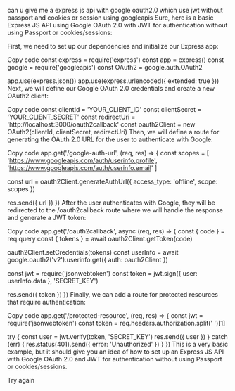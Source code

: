 can u give me a express js api with google oauth2.0 which use jwt  without passport  and cookies or session using googleapis
Sure, here is a basic Express JS API using Google OAuth 2.0 with JWT for authentication without using Passport or cookies/sessions:

First, we need to set up our dependencies and initialize our Express app:

Copy code
const express = require('express')
const app = express()
const google = require('googleapis')
const OAuth2 = google.auth.OAuth2

app.use(express.json())
app.use(express.urlencoded({ extended: true }))
Next, we will define our Google OAuth 2.0 credentials and create a new OAuth2 client:

Copy code
const clientId = 'YOUR_CLIENT_ID'
const clientSecret = 'YOUR_CLIENT_SECRET'
const redirectUri = 'http://localhost:3000/oauth2callback'
const oauth2Client = new OAuth2(clientId, clientSecret, redirectUri)
Then, we will define a route for generating the OAuth 2.0 URL for the user to authenticate with Google:

Copy code
app.get('/google-auth-url', (req, res) => {
  const scopes = [
    'https://www.googleapis.com/auth/userinfo.profile',
    'https://www.googleapis.com/auth/userinfo.email'
  ]

  const url = oauth2Client.generateAuthUrl({
    access_type: 'offline',
    scope: scopes
  })

  res.send({ url })
})
After the user authenticates with Google, they will be redirected to the /oauth2callback route where we will handle the response and generate a JWT token:

Copy code
app.get('/oauth2callback', async (req, res) => {
  const { code } = req.query
  const { tokens } = await oauth2Client.getToken(code)

  oauth2Client.setCredentials(tokens)
  const userInfo = await google.oauth2('v2').userinfo.get({ auth: oauth2Client })

  const jwt = require('jsonwebtoken')
  const token = jwt.sign({ user: userInfo.data }, 'SECRET_KEY')

  res.send({ token })
})
Finally, we can add a route for protected resources that require authentication:

Copy code
app.get('/protected-resource', (req, res) => {
  const jwt = require('jsonwebtoken')
  const token = req.headers.authorization.split(' ')[1]

  try {
    const user = jwt.verify(token, 'SECRET_KEY')
    res.send({ user })
  } catch (err) {
    res.status(401).send({ error: 'Unauthorized' })
  }
})
This is a very basic example, but it should give you an idea of how to set up an Express JS API with Google OAuth 2.0 and JWT for authentication without using Passport or cookies/sessions.



Try again